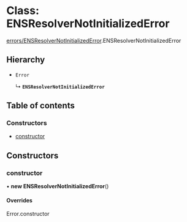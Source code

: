 # Class: ENSResolverNotInitializedError

[errors/ENSResolverNotInitializedError](../modules/errors_ENSResolverNotInitializedError.md).ENSResolverNotInitializedError

## Hierarchy

- `Error`

  ↳ **`ENSResolverNotInitializedError`**

## Table of contents

### Constructors

- [constructor](errors_ENSResolverNotInitializedError.ENSResolverNotInitializedError.md#constructor)

## Constructors

### constructor

• **new ENSResolverNotInitializedError**()

#### Overrides

Error.constructor
